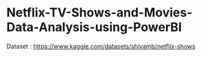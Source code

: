 # Netflix-TV-Shows-and-Movies-Data-Analysis-using-PowerBI

Dataset : https://www.kaggle.com/datasets/shivamb/netflix-shows
